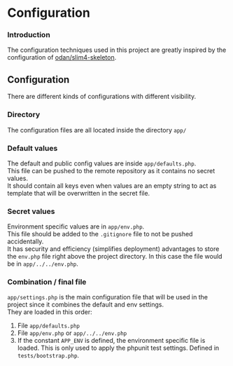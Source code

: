 # Configuration
### Introduction
The configuration techniques used in this project are greatly inspired by the configuration of 
[odan/slim4-skeleton](https://odan.github.io/slim4-skeleton/configuration.html). 

## Configuration
There are different kinds of configurations with different visibility.   

### Directory
The configuration files are all located inside the directory `app/`  

### Default values
The default and public config values are inside `app/defaults.php`.  
This file can be pushed to the remote repository as it contains no secret values.   
It should contain all keys even when values are an empty string to act as template 
that will be overwritten in the secret file.

### Secret values
Environment specific values are in `app/env.php`.  
This file should be added to the `.gitignore` file to not be pushed accidentally.   
It has security and efficiency (simplifies deployment) advantages to store the 
`env.php` file right above the project directory. 
In this case the file would be in `app/../../env.php`.

### Combination / final file
`app/settings.php` is the main configuration file that will be used in the project since 
it combines the default and env settings.   
They are loaded in this order:  
1. File `app/defaults.php`
2. File `app/env.php` or `app/../../env.php`
3. If the constant `APP_ENV` is defined, the environment specific file is loaded. 
This is only used to apply the phpunit test settings. Defined in `tests/bootstrap.php`.